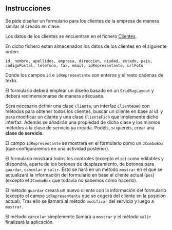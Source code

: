 ## Instrucciones

Se pide diseñar un formulario para los clientes de la empresa de manera similar al creado en clase.

Los datos de los clientes se encuentran en el fichero [Clientes](./clientes.dat).

En dicho fichero están almacenados los datos de los clientes en el siguiente orden:

`id, nombre, apellidos, empresa, direccion, ciudad, estado, pais, codigoPostal, telefono, fax, email, idRepresentante, urlFoto`

Donde los campos `id` e `idRepresentante` son enteros y el resto cadenas de texto.

El formulario deberá emplear un diseño basado en un `GridBagLayout` y deberá redimensionarse de manera adecuada.

Será necesario definir una clase `Cliente`, un interfaz `ClienteDAO` con métodos para obtener todos los clientes, buscar un cliente en base al id  y para modificar un cliente y una clase `ClienteFich` que implemente dicho interfaz. Además se añadirán una propiedad de dicha clase y los mismos métodos a la clase de servicio ya creada. Podéis, si queréis, crear una **clase de servicio**.

El campo `idRepresentante` se mostrará en el formulario como un `JComboBox` (que configuraremos en una actividad posterior).

El formulario mostrará todos los controles (excepto el `id`) como editables y dispondrá, aparte de los botones de desplazamiento, de botones para `guardar`, `cancelar` y `salir`. Esto se hará en un método `mostrar` en el que se actualizará la información del formulario en base al cliente actual (`pos`) (excepto el `JComboBox` que todavía no sabemos cómo hacerlo). 

El método `guardar` creará un nuevo cliente con la información del formulario (excepto el campo `idRepresentante` que se cogerá del cliente en la posición actual). Tras ello se llamará al método `modificar` del servicio y luego a `mostrar`.

El método `cancelar` simplemente llamará a `mostrar` y el método `salir` finalizará la aplicación.
